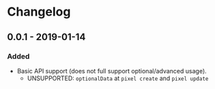 # Changelog

## 0.0.1 - 2019-01-14

### Added

* Basic API support (does not full support optional/advanced usage).
    * UNSUPPORTED: `optionalData` at `pixel create` and `pixel update`